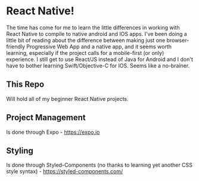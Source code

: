 # React Native!
The time has come for me to learn the little differences in working with React Native to compile to native android and IOS apps. I've been doing a little bit of reading about the difference between making just one browser-friendly Progressive Web App and a native app, and it seems worth learning, especially if the project calls for a mobile-first (or only) experience. I still get to use React/JS instead of Java for Android and I don't have to bother learning Swift/Objective-C for IOS. Seems like a no-brainer. 

## This Repo
Will hold all of my beginner React Native projects. 

## Project Management
Is done through Expo - https://expo.io

## Styling
Is done through Styled-Components (no thanks to learning yet another CSS style syntax) - https://styled-components.com/

